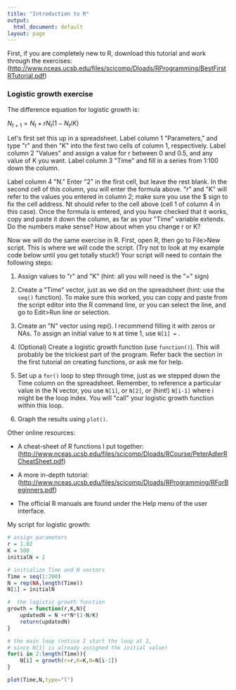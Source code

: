 ```yaml
---
title: "Introduction to R"
output:
  html_document: default
layout: page
---
```


First, if you are completely new to R, download this tutorial and work through the exercises:
(http://www.nceas.ucsb.edu/files/scicomp/Dloads/RProgramming/BestFirstRTutorial.pdf)

### Logistic growth exercise ###

The difference equation for logistic growth is:

$N_{t+1} = N_t + rN_t(1 - N_t / K)$	 

Let's first set this up in a spreadsheet. Label column 1 "Parameters," and type "r" and then  "K" into the first two cells of column 1, respectively. Label column 2 "Values" and assign a value for r between 0 and 0.5, and any value of K you want. Label column 3 "Time" and fill in a series from 1:100 down the column.  

Label column 4 "N." Enter "2" in the first cell, but leave the rest blank. In the second cell of this column, you will enter the formula above. "r" and "K" will refer to the values you entered in column 2; make sure you use the $ sign to fix the cell address.  Nt should refer to the cell above (cell 1 of column 4 in this case). Once the formula is entered, and you have checked that it works, copy and paste it down the column, as far as your "Time" variable extends. Do the numbers make sense? How about when you change r or K?

Now we will do the same exercise in R. First, open R, then go to File>New script. This is where we will code the script. (Try not to look at my example code below until you get totally stuck!) Your script will need to contain the following steps:

1. Assign values to "r" and "K" (hint: all you will need is the "=" sign)

2. Create a "Time" vector, just as we did on the spreadsheet (hint: use the `seq()` function). To make sure this worked, you can copy and paste from the script editor into the R command line, or you can select the line, and go to Edit>Run line or selection.

3. Create an "N" vector using rep(). I recommend filling it with zeros or NAs. To assign an initial value to `N` at time 1, use `N[1] =` .

4. (Optional) Create a logistic growth function (use `function()`). This will probably be the trickiest 	part of  the program. Refer back the section in the first tutorial on creating functions, or ask me for help.

5. Set up a `for()` loop to step through time, just as we stepped down the Time column on the	spreadsheet. Remember, to reference a particular value in the N vector, you use `N[1]`, or `N[2]`, or (hint!) `N[i-1]` where i might be the loop index. You will "call" your logistic growth 	function within this loop.

6. Graph the results using `plot()`.

Other online resources:
* A cheat-sheet of R functions I put together: (http://www.nceas.ucsb.edu/files/scicomp/Dloads/RCourse/PeterAdlerRCheatSheet.pdf)

* A more in-depth tutorial: (http://www.nceas.ucsb.edu/files/scicomp/Dloads/RProgramming/RForBeginners.pdf)

* The official R manuals are found under the Help menu of the user interface.

My script for logistic growth:

```R
# assign parameters
r = 1.02
K = 500
initialN = 2

# initialize Time and N vectors
Time = seq(1:200)
N = rep(NA,length(Time))
N[1] = initialN

#  the logistic growth function
growth = function(r,K,N){
	updatedN = N +r*N*(1-N/K)
	return(updatedN)
}

# the main loop (notice I start the loop at 2, 
# since N[1] is already assigned the initial value)
for(i in 2:length(Time)){
	N[i] = growth(r=r,K=K,N=N[i-1])
}

plot(Time,N,type="l")

```
